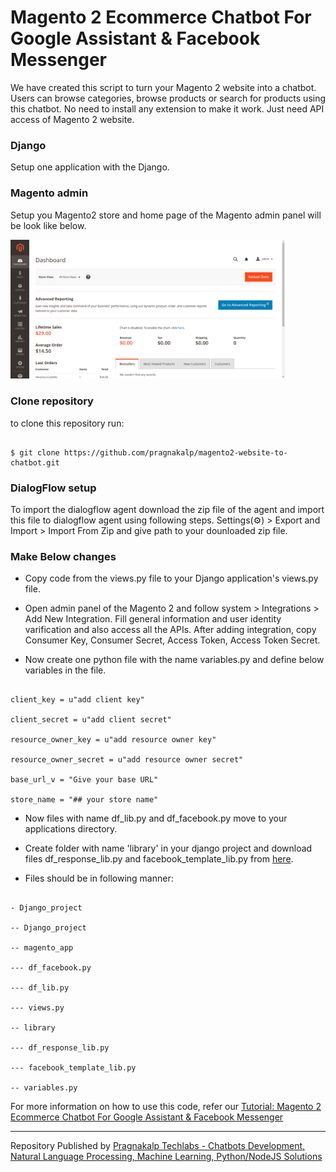 # Magento 2 Ecommerce Chatbot For Google Assistant & Facebook Messenger
We have created this script to turn your Magento 2 website into a chatbot. Users can browse categories, browse products or search for products using this chatbot. No need to install any extension to make it work. Just need API access of Magento 2 website. 

### **Django**

Setup one application with the Django.

### **Magento admin**

Setup you Magento2 store and home page of the Magento admin panel will be look like below.

<img  src="Magento_admin.png"  width="439">

### **Clone repository**

to clone this repository run:

```

$ git clone https://github.com/pragnakalp/magento2-website-to-chatbot.git

```

### **DialogFlow setup**

To import the dialogflow agent download the zip file of the agent and import this file to dialogflow agent using following steps. Settings(⚙️) > Export and Import > Import From Zip and give path to your dounloaded zip file.

### **Make Below changes**

- Copy code from the views.py file to your Django application's views.py file.

- Open admin panel of the Magento 2 and follow system > Integrations > Add New Integration. Fill general information and user identity varification and also access all the APIs. After adding integration, copy Consumer Key, Consumer Secret, Access Token, Access Token Secret.

- Now create one python file with the name variables.py and define below variables in the file.

```

client_key = u"add client key"

client_secret = u"add client secret"

resource_owner_key = u"add resource owner key"

resource_owner_secret = u"add resource owner secret"

base_url_v = "Give your base URL"

store_name = "## your store name"

```

- Now files with name df_lib.py and df_facebook.py move to your applications directory.

- Create folder with name 'library' in your django project and download files df_response_lib.py and facebook_template_lib.py from [here](https://github.com/pragnakalp/dialogflow-webhook-response-libary-in-python).

- Files should be in following manner:

```

- Django_project

-- Django_project

-- magento_app

--- df_facebook.py

--- df_lib.py

--- views.py

-- library

--- df_response_lib.py

--- facebook_template_lib.py

-- variables.py

```

For more information on how to use this code, refer our [Tutorial: Magento 2 Ecommerce Chatbot For Google Assistant & Facebook Messenger](https://www.pragnakalp.com/magento-2-ecommerce-chatbot-for-google-assistant-facebook-messenger/)
 
_____

Repository Published by [Pragnakalp Techlabs - Chatbots Development, Natural Language Processing, Machine Learning, Python/NodeJS Solutions](https://www.pragnakalp.com/)